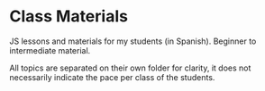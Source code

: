 # Class Materials
JS lessons and materials for my students (in Spanish). Beginner to intermediate material. 

All topics are separated on their own folder for clarity, it does not necessarily indicate the pace per class of the students.
